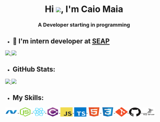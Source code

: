 <h1 align="center">Hi <img src="https://raw.githubusercontent.com/kaueMarques/kaueMarques/master/hi.gif" width="30px">, I'm Caio Maia</h1>
<h3 align="center">A Developer starting in programming</h3>

- ## 🚀  I'm intern developer at [SEAP](http://www.seap.pa.gov.br/)

<p align="left">
</p>

 <div>
  <a href="https://www.linkedin.com/in/caio-maia-2224651bb" target="_blank">
    <img src="https://img.shields.io/badge/-LinkedIn-%230077B5?style=for-the-badge&logo=linkedin&logoColor=white">
  </a>
  <a href = "mailto: caio.maiasb@gmail.com" target="_blank">
    <img src="https://img.shields.io/badge/-Gmail-%23E94134?style=for-the-badge&logo=gmail&logoColor=white">
  </a>
 </div>
 
- ## GitHub Stats:
<div>
 <a href="https://github.com/maiasb">
  <img height="180em" src="https://github-readme-stats.vercel.app/api?username=maiasb&show_icons=true&theme=dracula&include_all_commits=true&count_private=true"/>
  <img height="180em" src="https://github-readme-stats.vercel.app/api/top-langs/?username=maiasb&layout=compact&langs_count=16&theme=dracula"/>
 <a/>
</div>
  
- ## My Skills:
<div>
 <a href="https://github.com/maiasb">
  <div style="display: inline_block">
  <img align="center" alt="Maia-.Net" height="30" width="40" src="https://github.com/devicons/devicon/blob/master/icons/dot-net/dot-net-original.svg">
  <img align="center" alt="Maia-Node" height="30" width="40" src="https://github.com/devicons/devicon/blob/master/icons/nodejs/nodejs-original.svg">
  <img align="center" alt="Maia-React" height="30" width="40" src="https://github.com/devicons/devicon/blob/master/icons/react/react-original.svg">
  <img align="center" alt="Maia-C#" height="30" width="40" src="https://github.com/devicons/devicon/blob/master/icons/csharp/csharp-original.svg">
  <img align="center" alt="Maia-Js" height="30" width="40" src="https://github.com/devicons/devicon/blob/master/icons/javascript/javascript-original.svg">
  <img align="center" alt="Maia-Ts" height="30" width="40" src="https://github.com/devicons/devicon/blob/master/icons/typescript/typescript-original.svg">
  <img align="center" alt="Maia-Html" height="30" width="40" src="https://github.com/devicons/devicon/blob/master/icons/html5/html5-original.svg">
  <img align="center" alt="Maia-Css" height="30" width="40" src="https://github.com/devicons/devicon/blob/master/icons/css3/css3-original.svg">
  <img align="center" alt="Maia-Git" height="30" width="40" src="https://github.com/devicons/devicon/blob/master/icons/git/git-original.svg">
  <img align="center" alt="Maia-GitHub" height="30" width="40" src="https://github.com/devicons/devicon/blob/master/icons/github/github-original.svg">
  <img align="center" alt="Maia-MSSQL" height="30" width="40" src="https://github.com/devicons/devicon/blob/master/icons/microsoftsqlserver/microsoftsqlserver-plain-wordmark.svg">
  </a>
</div>
